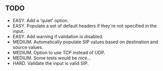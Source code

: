 ## TODO

- EASY.  Add a 'quiet' option.
- EASY.  Populate a set of default headers if they're not specified in the input.
- EASY.  Add warning if validation is disabled.
- MEDIUM.  Automatically populate SIP values based on destination and source values.
- MEDIUM.  Option to use TCP instead of UDP.
- MEDIUM.  Some tests would be nice...
- HARD.  Validate the input is valid SIP.
